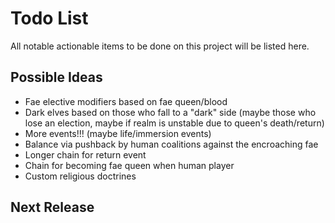 # Todo List
All notable actionable items to be done on this project will be listed here.

## Possible Ideas
- Fae elective modifiers based on fae queen/blood
- Dark elves based on those who fall to a "dark" side (maybe those who lose an election, maybe if realm is unstable due to queen's death/return)
- More events!!! (maybe life/immersion events)
- Balance via pushback by human coalitions against the encroaching fae
- Longer chain for return event
- Chain for becoming fae queen when human player
- Custom religious doctrines

## Next Release